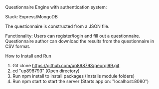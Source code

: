 Questionnaire Engine with authentication system:

Stack: Express/MongoDB

The questionnaire is constructed from a JSON file.

Functionality:
Users can register/login and fill out a questionnaire. 
Questionnaire author can download the results from the questionnaire in CSV format.


How to Install and Run
1. Git clone https://github.com/up898793/georgi99.git
2. cd "up898793" (Open directory)
2. Run npm install to install packages (Installs module folders)
3. Run npm start to start the server (Starts app on: "localhost:8080")